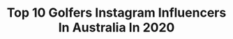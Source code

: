 ---
title: Top 10 Golfers Instagram Influencers In Australia In 2020
description: >-
  Find top golfers Instagram influencers in Australia in 2020. Most popular hashtags: #golf #golfswing #sports #australia.
platform: Instagram
profiles:
  - username: "haotong66"
    fullname: >-
      HaoTong Li   李昊桐
    location: "Australia"
    followers: 27559
    engagement: 619
    commentsToLikes: 0.032168
    avatar: "https://scontent-ams4-1.cdninstagram.com/v/t51.2885-19/s320x320/83537034_604999513647791_5334829026399748096_n.jpg?_nc_ht=scontent-ams4-1.cdninstagram.com&_nc_ohc=ayC5jIWNupQAX8E2eYb&oh=dadceb4fe7a5da7dc0aef622b7629f09&oe=5EBA4FED"
    verified: true
    hashtags: "#hsbcjuniorprogram, #opendeespa, #openes, #l1am"
  - username: "natbutcher"
    fullname: >-
      Nat Butcher
    location: "Australia"
    followers: 10794
    engagement: 1251
    commentsToLikes: 0.017062
    avatar: "https://scontent-amt2-1.cdninstagram.com/v/t51.2885-19/s320x320/71292355_2462174354036243_1086110359149871104_n.jpg?_nc_ht=scontent-amt2-1.cdninstagram.com&_nc_ohc=kAyZWbAQ1IEAX9L6ow6&oh=3f8c1752ec396b784f073ce172274654&oe=5EBA93B8"
    verified: false
    hashtags: "#day1"
  - username: "steph.kyriacou"
    fullname: >-
      Steph
    location: "Australia"
    followers: 3260
    engagement: 2005
    commentsToLikes: 0.037858
    avatar: "https://scontent-ams4-1.cdninstagram.com/v/t51.2885-19/s320x320/81247987_2558390357817799_2986395841578663936_n.jpg?_nc_ht=scontent-ams4-1.cdninstagram.com&_nc_ohc=pVmWvsrbyaUAX8iKQW_&oh=d94e122452f378d40a80f6be8024aece&oe=5EBADD98"
    verified: false
    hashtags: "#blowmywhistlebaby"
  - username: "georgeclarke2"
    fullname: >-
      George Clarke
    location: "Australia"
    followers: 25501
    engagement: 160
    commentsToLikes: 0.042773
    avatar: "https://scontent-atl3-1.cdninstagram.com/v/t51.2885-19/s320x320/22500362_1923857937876705_1509118088950317056_n.jpg?_nc_ht=scontent-atl3-1.cdninstagram.com&_nc_ohc=tUNYTIp4WfoAX8agdxB&oh=c5a73c0e12fd4c7e2a7ed452b469f6e3&oe=5EB997D1"
    verified: false
    hashtags: "#alpgtour, #ausladiesclassic, #iwanttobeaflusher, #fitness"
  - username: "montanastrauss"
    fullname: >-
      M O N T A N A S T R A U S S
    location: "Australia"
    followers: 12476
    engagement: 669
    commentsToLikes: 0.020568
    avatar: "https://scontent-lhr8-1.cdninstagram.com/v/t51.2885-19/s320x320/90235690_504664073558776_1464916458793336832_n.jpg?_nc_ht=scontent-lhr8-1.cdninstagram.com&_nc_ohc=DHf9h59bvSsAX85nFqh&oh=7a1659b1bfcec7254453f879381d18cc&oe=5EBC360C"
    verified: false
    hashtags: "#codechaos, #alpgtour, #taylormade, #adidasgolf"
  - username: "jamespalmer66"
    fullname: >-
      James Palmer
    location: "Australia"
    followers: 8903
    engagement: 786
    commentsToLikes: 0.012818
    avatar: "https://scontent-ams4-1.cdninstagram.com/v/t51.2885-19/s320x320/33638659_261082274437867_6557910964975435776_n.jpg?_nc_ht=scontent-ams4-1.cdninstagram.com&_nc_ohc=ILv1mQ_r6K0AX-XcH4F&oh=34b77df7280a42a439040a3c0f0cbb2f&oe=5EBB6490"
    verified: false
    hashtags: "#werk, #cold, #kangaroo, #freestyling"
  - username: "ek18"
    fullname: >-
      Eileen Kelly ⛳️
    location: "Australia"
    followers: 27566
    engagement: 429
    commentsToLikes: 0.068043
    avatar: "https://scontent-amt2-1.cdninstagram.com/v/t51.2885-19/s320x320/91375200_654157982013373_177670375990099968_n.jpg?_nc_ht=scontent-amt2-1.cdninstagram.com&_nc_ohc=m4cZhR6rW80AX8nUskW&oh=3bb4f18f4ae112d4a16f88022bbc33a8&oe=5EB93BBC"
    verified: false
    hashtags: "#goals, #callaway, #riviera, #pebblebeach"
  - username: "sierrakerr"
    fullname: >-
      Sierra Kerr
    location: "Australia"
    followers: 85469
    engagement: 730
    commentsToLikes: 0.020903
    avatar: "https://scontent-lhr8-1.cdninstagram.com/v/t51.2885-19/s320x320/91922702_217412685997223_4479653114521059328_n.jpg?_nc_ht=scontent-lhr8-1.cdninstagram.com&_nc_ohc=PBLTvHszT3gAX8s6wta&oh=20979bbd99c276d294ef813c9e015c43&oe=5EBA3547"
    verified: true
    hashtags: "#sdyouthrugby, #roxyearlysurf, #mentawai, #wavepool"
  - username: "lsthalekar"
    fullname: >-
      Lisa Sthalekar
    location: "Australia"
    followers: 17398
    engagement: 454
    commentsToLikes: 0.015740
    avatar: "https://scontent-ams4-1.cdninstagram.com/v/t51.2885-19/s320x320/90094209_537383956887042_1828420023752851456_n.jpg?_nc_ht=scontent-ams4-1.cdninstagram.com&_nc_ohc=DQ771lXZUgcAX_lDQME&oh=7d3309be58929222e966d86d9b8acdd5&oe=5EBA4449"
    verified: true
    hashtags: "#cooking, #nofilter, #cricketawards, #cricket"
  - username: "tokusaki_golf"
    fullname: >-
      とくさき
    location: "Australia"
    followers: 79377
    engagement: 358
    commentsToLikes: 0.012868
    avatar: "https://scontent-lhr8-1.cdninstagram.com/v/t51.2885-19/s320x320/83379039_1401001120061535_3331117944049500160_n.jpg?_nc_ht=scontent-lhr8-1.cdninstagram.com&_nc_ohc=IESmQ4LS8GoAX-L5pnG&oh=41c250ea1086910657d4049614440980&oe=5EAEDB2A"
    verified: false
    hashtags: "#workout, #matrix, #linamoa, #cairns"
---